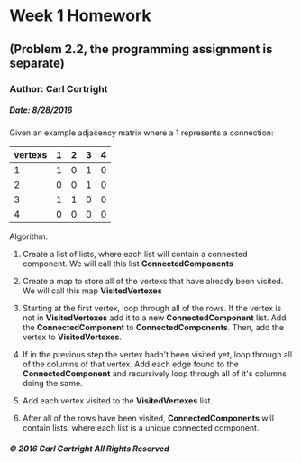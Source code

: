 # Week 1 Homework
## (Problem 2.2, the programming assignment is separate)

### Author: Carl Cortright
##### Date: 8/28/2016

Given an example adjacency matrix where a 1 represents a connection:

| vertexs | 1 | 2 | 3 | 4 |
| --- | --- | --- | --- | --- |
| 1 | 1 | 0 | 1 | 0 |
| 2 | 0 | 0 | 1 | 0 |
| 3 | 1 | 1 | 0 | 0 |
| 4 | 0 | 0 | 0 | 0 |

Algorithm:
1. Create a list of lists, where each list will contain a connected component. We will call this list **ConnectedComponents**

2. Create a map to store all of the vertexs that have already been visited. We will call this map **VisitedVertexes**

3. Starting at the first vertex, loop through all of the rows. If the vertex is not in **VisitedVertexes** add it to a new **ConnectedComponent** list. Add the **ConnectedComponent** to **ConnectedComponents**. Then, add the vertex to **VisitedVertexes**.

4. If in the previous step the vertex hadn't been visited yet, loop through all of the columns of that vertex. Add each edge found to the **ConnectedComponent** and recursively loop through all of it's columns doing the same.

5. Add each vertex visited to the **VisitedVertexes** list.

6. After all of the rows have been visited, **ConnectedComponents** will contain lists, where each list is a unique connected component. 


##### &copy; 2016 Carl Cortright All Rights Reserved
